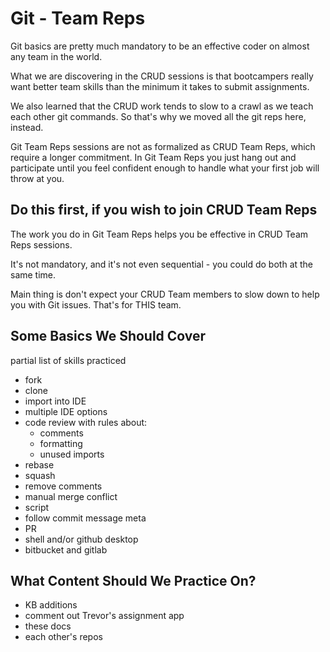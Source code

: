# Git - Team Reps

Git basics are pretty much mandatory to be an effective coder on almost any team in the world.

What we are discovering in the CRUD sessions is that bootcampers really want better team skills than the minimum it takes to submit assignments. 

We also learned that the CRUD work tends to slow to a crawl as we teach each other git commands. So that's why we moved all the git reps here, instead.

Git Team Reps sessions are not as formalized as CRUD Team Reps, which require a longer commitment. In Git Team Reps you just hang out and participate until you feel confident enough to handle what your first job will throw at you.

## Do this first, if you wish to join CRUD Team Reps

The work you do in Git Team Reps helps you be effective in CRUD Team Reps sessions.

It's not mandatory, and it's not even sequential - you could do both at the same time.

Main thing is don't expect your CRUD Team members to slow down to help you with Git issues. That's for THIS team.

## Some Basics We Should Cover

partial list of skills practiced

- fork
- clone
- import into IDE
- multiple IDE options
- code review with rules about:
  - comments
  - formatting
  - unused imports
- rebase
- squash
- remove comments
- manual merge conflict
- script
- follow commit message meta
- PR
- shell and/or github desktop
- bitbucket and gitlab

## What Content Should We Practice On?

- KB additions
- comment out Trevor's assignment app
- these docs
- each other's repos


